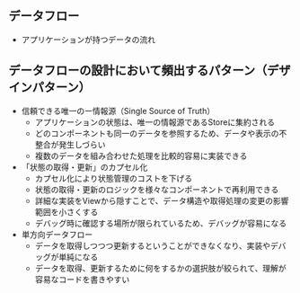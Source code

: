 ## データフロー
- アプリケーションが持つデータの流れ

## データフローの設計において頻出するパターン（デザインパターン）
- 信頼できる唯一のー情報源（Single Source of Truth）
    - アプリケーションの状態は、唯一の情報源であるStoreに集約される
    - どのコンポーネントも同一のデータを参照するため、データや表示の不整合が発生しづらい
    - 複数のデータを組み合わせた処理を比較的容易に実装できる
- 「状態の取得・更新」のカプセル化
    - カプセル化により状態管理のコストを下げる
    - 状態の取得・更新のロジックを様々なコンポーネントで再利用できる
    - 詳細な実装をViewから隠すことで、データ構造や取得処理の変更の影響範囲を小さくする
    - デバッグ時に確認する場所が限られているため、デバッグが容易になる
- 単方向データフロー
    - データを取得しつつつ更新するということができなくなり、実装やデバッグが単純になる
    - データを取得、更新するために何をするかの選択肢が絞られて、理解が容易なコードを書きやすい